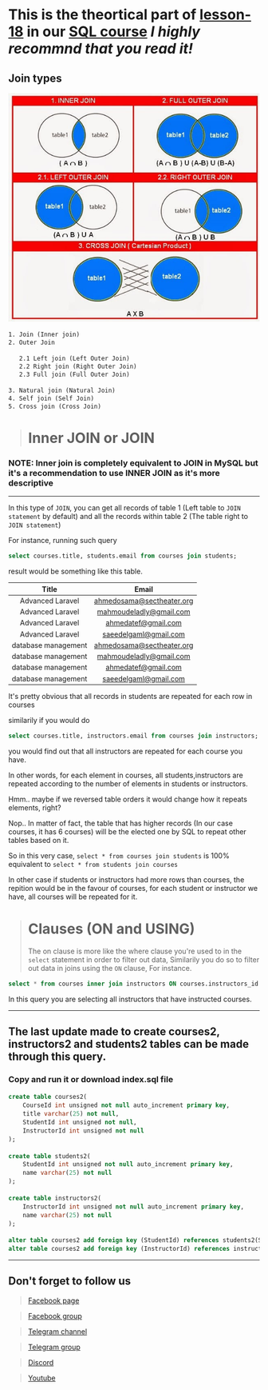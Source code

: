 # This is the theortical part of [lesson-18]() in our [SQL course](https://youtube.com/playlist?list=PL7mt2FDjAkPf5lpAnUDwbTYH4tuB-BN-v) _I highly recommnd that you read it!_

## Join types

![SQL types](./sql-types.jpg)

```
1. Join (Inner join)
2. Outer Join

   2.1 Left join (Left Outer Join)
   2.2 Right join (Right Outer Join)
   2.3 Full join (Full Outer Join)

3. Natural join (Natural Join)
4. Self join (Self Join)
5. Cross join (Cross Join)
```

> # **Inner JOIN or JOIN**

### NOTE: Inner join is completely equivalent to JOIN in MySQL but it's a recommendation to use INNER JOIN as it's more descriptive

---

In this type of `JOIN`, you can get all records of table 1 (Left table to `JOIN statement` by default) and all the records within table 2 (The table right to `JOIN statement`)

For instance, running such query

```sql
select courses.title, students.email from courses join students;
```

result would be something like this table.

|        Title        |           Email           |
| :-----------------: | :-----------------------: |
|  Advanced Laravel   | ahmedosama@sectheater.org |
|  Advanced Laravel   |  mahmoudeladly@gmail.com  |
|  Advanced Laravel   |    ahmedatef@gmail.com    |
|  Advanced Laravel   |   saeedelgaml@gmail.com   |
| database management | ahmedosama@sectheater.org |
| database management |  mahmoudeladly@gmail.com  |
| database management |    ahmedatef@gmail.com    |
| database management |   saeedelgaml@gmail.com   |

It's pretty obvious that all records in students are repeated for each row in courses

similarily if you would do

```sql
select courses.title, instructors.email from courses join instructors;
```

you would find out that all instructors are repeated for each course you have.

In other words, for each element in courses, all students,instructors are repeated according to the number of elements in students or instructors.

Hmm.. maybe if we reversed table orders it would change how it repeats elements, right?

Nop.. In matter of fact, the table that has higher records (In our case courses, it has 6 courses) will be the elected one by SQL to repeat other tables based on it.

So in this very case, `select * from courses join students` is 100% equivalent to `select * from students join courses`

In other case if students or instructors had more rows than courses, the repition would be in the favour of courses, for each student or instructor we have, all courses will be repeated for it.

> # Clauses (ON and USING)
>
> The on clause is more like the where clause you're used to in the `select` statement in order to filter out data, Similarily you do so to filter out data in joins using the `ON` clause, For instance.

```sql
select * from courses inner join instructors ON courses.instructors_id = instructors.id;
```

In this query you are selecting all instructors that have instructed courses.

---

## The last update made to create courses2, instructors2 and students2 tables can be made through this query.

### Copy and run it or download index.sql file

```sql
create table courses2(
    CourseId int unsigned not null auto_increment primary key,
    title varchar(25) not null,
    StudentId int unsigned not null,
    InstructorId int unsigned not null
);

create table students2(
    StudentId int unsigned not null auto_increment primary key,
    name varchar(25) not null
);

create table instructors2(
    InstructorId int unsigned not null auto_increment primary key,
    name varchar(25) not null
);

alter table courses2 add foreign key (StudentId) references students2(StudentId) on delete cascade;
alter table courses2 add foreign key (InstructorId) references instructors2(InstructorId) on delete cascade;
```

---

## Don't forget to follow us

> [Facebook page](https://bit.ly/39dTot4)

> [Facebook group](https://bit.ly/39c5YsH)

> [Telegram channel](https://bit.ly/35Zd41Z)

> [Telegram group](https://bit.ly/361mzOd)

> [Discord](https://bit.ly/39c8Ohw)

> [Youtube](https://bit.ly/2J3v95R)
